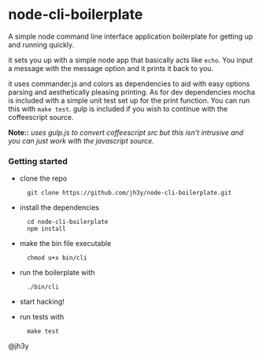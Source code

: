 # node-cli-boilerplate

A simple node command line interface application boilerplate for getting up and running quickly.

it sets you up with a simple node app that basically acts like `echo`. You input a message with the message option and it prints it back to you.

it uses commander.js and colors as dependencies to aid with easy options parsing and aesthetically pleasing printing. As for dev dependencies mocha is included with a simple unit test set up for the print function. You can run this with `make test`. gulp is included if you wish to continue with the coffeescript source.

__Note::__ _uses gulp.js to convert coffeescript src but this isn't intrusive and you can just work with the javascript source._

### Getting started

* clone the repo

		git clone https://github.com/jh3y/node-cli-boilerplate.git

* install the dependencies

		cd node-cli-boilerplate
		npm install

* make the bin file executable

		chmod u+x bin/cli

* run the boilerplate with

		./bin/cli

* start hacking!
* run tests with

		make test

@jh3y
